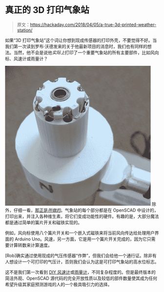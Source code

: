 # 真正的 3D 打印气象站

> 原文：<https://hackaday.com/2018/04/05/a-true-3d-printed-weather-station/>

如果“3D 打印气象站”这个词让你想到现成传感器的打印外壳，不要觉得不好。当我们第一次读到罗布·沃德发来的关于他最新项目的消息时，我们也有同样的想法。当然，他不会是说他*实际上*打印了一个重要气象站的所有主要部件，比如风向标、风速计或雨量计？

[![](img/77d5cc4d0987acd533967e63b98080e1.png)](https://hackaday.com/wp-content/uploads/2018/04/3dpweather_detail.jpg) 除外，仔细一看，[那正是*所做的*](https://www.thingiverse.com/thing:2849562)。气象站的每个部分都是在 OpenSCAD 中设计的，打印出来，并注入各种维生素，将它们变成功能性的硬件。有趣的是，大部分魔法都是通过简单的簧片开关和磁铁实现的。

例如，风向标使用八个簧片开关和一个嵌入式磁铁来将当前风向传达给处理用户界面的 Arduino Uno。风速，另一方面，它是用一个簧片开关完成的，因为它只需要计算转数来计算速度。

[Rob]确实通过使用现成的气压传感器“作弊”，但我们会给他一个通行证。除非有人想设计一个可打印的气压计，否则我们会认为这是可打印气象站的高水位标志。

这不是我们第一次看到 [DIY 风速计](https://hackaday.com/2016/02/07/another-use-for-old-hard-drive-parts-anemometer/)或[雨量计](https://hackaday.com/2017/07/31/low-cost-rain-gauge-looks-for-floods/)，不同复杂程度的。但是最终版本的简洁外观、OpenSCAD 源代码的完全开放性质以及较低的部件数量使其成为任何希望升级其家庭预测游戏的人的一个极具吸引力的选择。